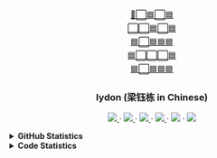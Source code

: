 <div align="center">
  <a href="https://github.com/iydon/iydon">
    🔵⬜🟦⬜🟦<br />
    ⬜⬜🟦⬜🟦<br />
    🟦⬜🟦🟦🟦<br />
    🟦⬜⬜⬜🟦<br />
    🟦⬜🟦🟦🟦<br />
  </a>

  <h3 align="center">Iydon (梁钰栋 in Chinese)</h3>

  <p align="center">
    <a href="https://www.iydon.top">
      <img src="https://img.shields.io/static/v1?label=Blog&message=iydon.top&color=brightgreen" />
    </a>
    ·
    <a href="https://github.com/iydon">
      <img src="https://img.shields.io/static/v1?label=GitHub&message=iydon&color=green" />
    </a>
    ·
    <a href="mailto:liangiydon@gmail.com">
      <img src="https://img.shields.io/static/v1?label=Gmail&message=liangiydon&color=yellowgreen" />
    </a>
    ·
    <a href="https://steamcommunity.com/id/iydon">
      <img src="https://img.shields.io/static/v1?label=Steam&message=iydon&color=yellow" />
    </a>
    ·
    <img src="https://visitor-badge.glitch.me/badge?page_id=iydon&right_color=orange&left_text=Visitors" />
    ·
    <img src="https://img.shields.io/static/v1?label=WeChat&message=liangiydon&color=red" />
  </p>
</div>



<details>
  <summary><strong>GitHub Statistics</strong></summary>
  <img src="https://github-readme-stats.vercel.app/api?username=iydon&count_private=true&show_icons=true&include_all_commits=true&theme=graywhite" />
</details>



<details>
  <summary><strong>Code Statistics</strong></summary>
  <pre><code>
━━━━━━━━━━━━━━━━━━━━━━━━━━━━━━━━━━━━━━━━━━━━━━━━━━━━━━━━━━━━━━━━━━━━━━━━━━━━━━━
 Language            Files        Lines         Code     Comments       Blanks
━━━━━━━━━━━━━━━━━━━━━━━━━━━━━━━━━━━━━━━━━━━━━━━━━━━━━━━━━━━━━━━━━━━━━━━━━━━━━━━
 MATLAB                155        6,266        4,650        1,017          599
 TeX Class              26       14,078       10,536        2,412        1,130
 TeX Definition          3          207          195           12            0
 Autoconf                9           45           36            0            9
 BASH                   32           98           34           32           32
 Batch                   7          343          289            3           51
 C                      35        4,264        2,477        1,053          734
 C Header               46        3,370        2,351          485          534
 C++                    13          611          462           40          109
 CSS                     6          493          480           12            1
 Cython                  1           16            7            5            4
 Dockerfile              3          215           95          100           20
 Forge Config            2           38           38            0            0
 FORTRAN Modern          2          201          164            0           37
 Go                      2          140          118            0           22
 INI                     1            6            6            0            0
 JavaScript              2            4            4            0            0
 JSON                   80       21,470       21,470            0            0
 Julia                   2          120          105            0           15
 M4                      2        1,069          927            0          142
 Makefile               68        1,220          846           79          295
 Python                803       85,317       73,518        2,083        9,716
 R                       5          256          215            6           35
 ReStructuredText       21        1,046          705            0          341
 Rust                  144        9,551        8,301          259          991
 Shell                   9          158           91           38           29
 SQL                    22        8,027        7,823          118           86
 SVG                     6          968          883            1           84
 TeX                   681      328,504      179,153        3,420      145,931
 Plain Text             60      176,730            0      175,019        1,711
 TOML                   14          411          356            7           48
 XML                     1            7            7            0            0
 YAML                   93       37,661       35,816        1,147          698
───────────────────────────────────────────────────────────────────────────────
 HTML                   32        2,626        2,231          322           73
 |- CSS                  6          123          122            0            1
 |- JavaScript          10          530          457           11           62
 (Total)                          3,279        2,810          333          136
───────────────────────────────────────────────────────────────────────────────
 Jupyter Notebooks      11          658          324          270           64
 |- Markdown             7          288            0          259           29
 |- Python              10          370          324           11           35
 (Total)                          1,316          648          540          128
───────────────────────────────────────────────────────────────────────────────
 Markdown              368       27,654            0       21,187        6,467
 |- MATLAB               1           62           28           29            5
 |- C                    1            7            6            0            1
 |- C++                  2           78           63            2           13
 |- HTML                 2           66           66            0            0
 |- JSON                 2        1,096        1,096            0            0
 |- Markdown             1           51            0           50            1
 |- Python              36        2,017        1,621           82          314
 |- R                    2          214          178           36            0
 |- Rust                 2          269          237            6           26
 |- Shell               23        1,027          979            0           48
 |- SQL                  1            2            2            0            0
 |- TeX                  2           42           35            0            7
 |- TOML                 1           13           11            0            2
 |- XML                  1            8            8            0            0
 |- YAML                 7          263          234           17           12
 (Total)                         32,869        4,564       21,409        6,896
━━━━━━━━━━━━━━━━━━━━━━━━━━━━━━━━━━━━━━━━━━━━━━━━━━━━━━━━━━━━━━━━━━━━━━━━━━━━━━━
 Total               2,767      740,374      360,180      209,630      170,564
━━━━━━━━━━━━━━━━━━━━━━━━━━━━━━━━━━━━━━━━━━━━━━━━━━━━━━━━━━━━━━━━━━━━━━━━━━━━━━━
  </code></pre>
</details>
